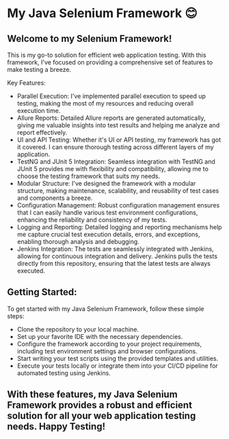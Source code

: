# My Java Selenium Framework 😊

## Welcome to my Selenium Framework! 
This is my go-to solution for efficient web application testing. With this framework, I've focused on providing a comprehensive set of features to make testing a breeze.

Key Features:
- Parallel Execution: I've implemented parallel execution to speed up testing, making the most of my resources and reducing overall execution time.
- Allure Reports: Detailed Allure reports are generated automatically, giving me valuable insights into test results and helping me analyze and report effectively.
- UI and API Testing: Whether it's UI or API testing, my framework has got it covered. I can ensure thorough testing across different layers of my application.
- TestNG and JUnit 5 Integration: Seamless integration with TestNG and JUnit 5 provides me with flexibility and compatibility, allowing me to choose the testing framework that suits my needs.
- Modular Structure: I've designed the framework with a modular structure, making maintenance, scalability, and reusability of test cases and components a breeze.
- Configuration Management: Robust configuration management ensures that I can easily handle various test environment configurations, enhancing the reliability and consistency of my tests.
- Logging and Reporting: Detailed logging and reporting mechanisms help me capture crucial test execution details, errors, and exceptions, enabling thorough analysis and debugging.
- Jenkins Integration: The tests are seamlessly integrated with Jenkins, allowing for continuous integration and delivery. Jenkins pulls the tests directly from this repository, ensuring that the latest tests are always executed.

## Getting Started:
To get started with my Java Selenium Framework, follow these simple steps:

- Clone the repository to your local machine.
- Set up your favorite IDE with the necessary dependencies.
- Configure the framework according to your project requirements, including test environment settings and browser configurations.
- Start writing your test scripts using the provided templates and utilities.
- Execute your tests locally or integrate them into your CI/CD pipeline for automated testing using Jenkins.
## With these features, my Java Selenium Framework provides a robust and efficient solution for all your web application testing needs. Happy Testing!
